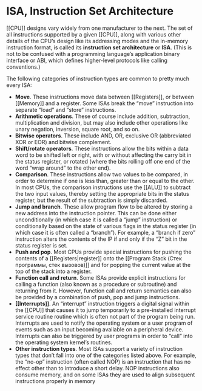 # ISA, Instruction Set Architecture

[[CPU]] designs vary widely from one manufacturer to the next. The set of all
instructions supported by a given [[CPU]], along with various other details of the
CPU’s design like its addressing modes and the in-memory instruction format,
is called its **instruction set architecture** or **ISA**. (This is not to be confused with
a programming language’s application binary interface or ABI, which defines
higher-level protocols like calling conventions.) 

The following categories of instruction types are common to pretty much every ISA:

- **Move**. These instructions move data between [[Registers]], or between [[Memory]] and a register. Some ISAs break the “move” instruction into separate “load” and “store” instructions.
- **Arithmetic operations**. These of course include addition, subtraction, multiplication and division, but may also include other operations like unary negation, inversion, square root, and so on.
- **Bitwise operators**. These include AND, OR, exclusive OR (abbreviated XOR or EOR) and bitwise complement.
- **Shift/rotate operators**. These instructions allow the bits within a data word to be shifted left or right, with or without affecting the carry bit in the status register, or rotated (where the bits rolling off one end of the word “wrap around” to the other end).
- **Comparison**. These instructions allow two values to be compared, in order to determine if one is less than, greater than or equal to the other. In most CPUs, the comparison instructions use the [[ALU]] to subtract the two input values, thereby setting the appropriate bits in the status register, but the result of the subtraction is simply discarded.
- **Jump and branch**. These allow program flow to be altered by storing a new address into the instruction pointer. This can be done either unconditionally (in which case it is called a “jump” instruction) or conditionally based on the state of various flags in the status register (in which case it is often called a “branch”). For example, a “branch if zero” instruction alters the contents of the IP if and only if the “Z” bit in the status register is set.
- **Push and pop**. Most CPUs provide special instructions for pushing the contents of a [[Registers|register]] onto the [[Program Stack (Стек программы, стек вызовов)]] and for popping the current value at the top of the stack into a register.
- **Function call and return**. Some ISAs provide explicit instructions for calling a function (also known as a procedure or subroutine) and returning from it. However, function call and return semantics can also be provided by a combination of push, pop and jump instructions.
-  **[[Interrupts]]**. An “interrupt” instruction triggers a digital signal within the [[CPU]] that causes it to jump temporarily to a pre-installed interrupt service routine routine which is often not part of the program being run. Interrupts are used to notify the operating system or a user program of events such as an input becoming available on a peripheral device. Interrupts can also be triggered by user programs in order to “call” into the operating system kernel’s routines. 
- **Other instruction types**. Most ISAs support a variety of instruction types that don’t fall into one of the categories listed above. For example, the “no-op” instruction (often called NOP) is an instruction that has no effect other than to introduce a short delay. NOP instructions also consume memory, and on some ISAs they are used to align subsequent instructions properly in memory